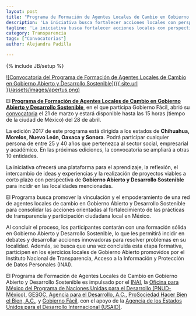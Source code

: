 ```yaml
---
layout: post
title: "Programa de Formación de Agentes Locales de Cambio en Gobierno Abierto y Desarrollo Sostenible"
description: 'La iniciativa busca fortalecer acciones locales con perspectiva de Gobierno Abierto y Desarrollo Sostenible. Participan el INAI, GESOC, ProSociedad, PNUD y Gobierno Fácil, con el apoyo de USAID.'
tagline: 'La iniciativa busca fortalecer acciones locales con perspectiva de Gobierno Abierto y Desarrollo Sostenible. Participan el INAI, GESOC, ProSociedad, PNUD y Gobierno Fácil, con el apoyo de USAID.'
category: Transparencia
tags: ["Convocatorias"]
author: Alejandra Padilla

---
```

{% include JB/setup %}

[![Convocatoria del Programa de Formación de Agentes Locales de Cambio en Gobierno Abierto y Desarrollo Sostenible]({{ site.url }}/assets/images/apertus.png)](http://apertus.org.mx)

<div class="viz">
</div>

El [**Programa de Formación de Agentes Locales de Cambio en Gobierno Abierto y Desarrollo Sostenible**](http://apertus.org.mx), en el que participa Gobierno Fácil, abrió su [convocatoria](http://apertus.org.mx/convocatoria) el 21 de marzo y estará disponible hasta las 15  horas (tiempo de la ciudad de México) del 28 de abril.

La edición 2017 de este programa está dirigida a los estados de **Chihuahua, Morelos, Nuevo León, Oaxaca y Sonora**. Podrá participar cualquier persona de entre 25 y 40 años que pertenezca al sector social, empresarial y académico. En las próximas ediciones, la convocatoria se ampliará a otras 10 entidades. 

La iniciativa ofrecerá una plataforma para el aprendizaje, la reflexión, el intercambio de ideas y experiencias y la realización de proyectos viables a corto plazo con perspectiva de **Gobierno Abierto y  Desarrollo Sostenible** para incidir en las localidades mencionadas. 

El Programa busca promover la vinculación y el empoderamiento de una red de agentes locales de cambio en Gobierno Abierto y Desarrollo Sostenible para consolidar las acciones orientadas al fortalecimiento de las prácticas de transparencia y participación ciudadana local en México.

Al concluir el proceso, los participantes contarán con una formación sólida en Gobierno Abierto y Desarrollo Sostenible, lo que les permitirá incidir en debates y desarrollar acciones innovadoras para resolver problemas en su localidad. Además, se busca que una vez concluida esta etapa formativa, participen en los ejercicios locales de Gobierno Abierto promovidos por el Instituto Nacional de Transparencia, Acceso a la Información y Protección de Datos Personales (INAI). 

El Programa de Formación de Agentes Locales de Cambio en Gobierno Abierto y Desarrollo Sostenible es impulsado por el [INAI](http://inicio.ifai.org.mx/SitePages/ifai.aspx), la [Oficina para México del Programa de Naciones Unidas para el Desarrollo (PNUD-México)](http://www.mx.undp.org), [GESOC, Agencia para el Desarrollo, A.C.](http://www.gesoc.org.mx/site/), [ProSociedad Hacer Bien el Bien, A.C.](http://www.prosociedad.org), y [Gobierno Fácil](http://gobiernofacil.com), con el apoyo de la [Agencia de los Estados Unidos para el Desarrollo Internacional (USAID)](https://www.usaid.gov/mexico).
